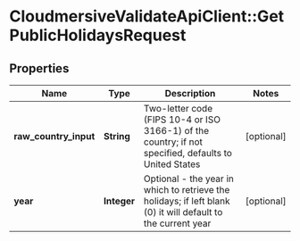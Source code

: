 # CloudmersiveValidateApiClient::GetPublicHolidaysRequest

## Properties
Name | Type | Description | Notes
------------ | ------------- | ------------- | -------------
**raw_country_input** | **String** | Two-letter code (FIPS 10-4 or ISO 3166-1) of the country; if not specified, defaults to United States | [optional] 
**year** | **Integer** | Optional - the year in which to retrieve the holidays; if left blank (0) it will default to the current year | [optional] 


